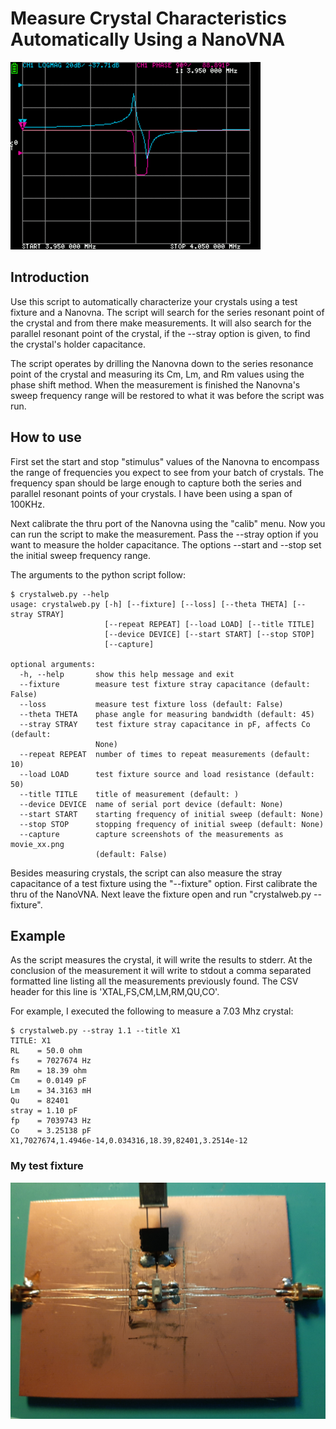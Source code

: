                                                                       
# Measure Crystal Characteristics Automatically Using a NanoVNA

![](animation.gif)

## Introduction

Use this script to automatically characterize your crystals
using a test fixture and a Nanovna.  The script will search for 
the series resonant point of the crystal and from there
make measurements.  It will also search for the parallel resonant point 
of the crystal, if the --stray option is given, to find the crystal's holder 
capacitance.

The script operates by drilling the Nanovna down to the series resonance point 
of the crystal and measuring its Cm, Lm, and Rm values using the phase shift 
method.  When the measurement is finished the Nanovna's 
sweep frequency range will be restored to what it was before the script was run.

## How to use

First set the start and stop "stimulus" values of the Nanovna to encompass the range
of frequencies you expect to see from your batch of crystals.  The 
frequency span should be large enough to capture
both the series and parallel resonant points of your crystals.  I
have been using a span of 100KHz.

Next calibrate the thru port of the Nanovna using the "calib" menu.
Now you can run the script to make the measurement.  Pass the --stray option 
if you want to measure the holder capacitance.  The options --start and --stop
set the initial sweep frequency range.

The arguments to the python script follow:

                                                                 
```
$ crystalweb.py --help
usage: crystalweb.py [-h] [--fixture] [--loss] [--theta THETA] [--stray STRAY]
                     [--repeat REPEAT] [--load LOAD] [--title TITLE]
                     [--device DEVICE] [--start START] [--stop STOP]
                     [--capture]

optional arguments:
  -h, --help       show this help message and exit
  --fixture        measure test fixture stray capacitance (default: False)
  --loss           measure test fixture loss (default: False)
  --theta THETA    phase angle for measuring bandwidth (default: 45)
  --stray STRAY    test fixture stray capacitance in pF, affects Co (default:
                   None)
  --repeat REPEAT  number of times to repeat measurements (default: 10)
  --load LOAD      test fixture source and load resistance (default: 50)
  --title TITLE    title of measurement (default: )
  --device DEVICE  name of serial port device (default: None)
  --start START    starting frequency of initial sweep (default: None)
  --stop STOP      stopping frequency of initial sweep (default: None)
  --capture        capture screenshots of the measurements as movie_xx.png
                   (default: False)
```


Besides measuring crystals, the script can also measure the
stray capacitance of a test fixture using the "--fixture" option.
First calibrate the thru of the NanoVNA.  Next leave the fixture open 
and run "crystalweb.py --fixture".

## Example

As the script measures the crystal, it will write the results to stderr.  At the
conclusion of the measurement it will write to stdout a comma separated 
formatted line listing all the measurements previously found.  The CSV header for this
line is 'XTAL,FS,CM,LM,RM,QU,CO'.

For example, I executed the following to measure a 7.03 Mhz crystal:

```
$ crystalweb.py --stray 1.1 --title X1
TITLE: X1
RL    = 50.0 ohm
fs    = 7027674 Hz
Rm    = 18.39 ohm
Cm    = 0.0149 pF
Lm    = 34.3163 mH
Qu    = 82401
stray = 1.10 pF
fp    = 7039743 Hz
Co    = 3.25138 pF
X1,7027674,1.4946e-14,0.034316,18.39,82401,3.2514e-12
```

### My test fixture

![](fixture.jpg)


